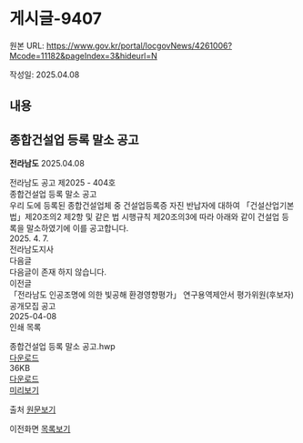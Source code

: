 # 게시글-9407

원본 URL: https://www.gov.kr/portal/locgovNews/4261006?Mcode=11182&pageIndex=3&hideurl=N

작성일: 2025.04.08

## 내용

## 종합건설업 등록 말소 공고

**전라남도** 2025.04.08

전라남도 공고 제2025 - 404호  
종합건설업 등록 말소 공고  
우리 도에 등록된 종합건설업체 중 건설업등록증 자진 반납자에 대하여 「건설산업기본법」제20조의2 제2항 및 같은 법 시행규칙 제20조의3에 따라 아래와 같이 건설업 등록을 말소하였기에 이를 공고합니다.  
2025\. 4. 7.  
전라남도지사  
다음글  
다음글이 존재 하지 않습니다.  
이전글  
「전라남도 인공조명에 의한 빛공해 환경영향평가」 연구용역제안서 평가위원(후보자) 공개모집 공고  
2025-04-08  
인쇄 목록  
  
  
종합건설업 등록 말소 공고.hwp  
[다운로드](https://www.jeonnam.go.kr/boardDown.do?boardId=J0203&seq=22713&fileLinkTp=F&fileLinkSeq=1 "종합건설업 등록 말소 공고.hwp 다운로드")  
36KB  
[다운로드](javascript:; "종합건설업 등록 말소 공고.hwp 다운로드")  
[미리보기](https://news.jeonnam.go.kr/viewer/viewer.php?url=http%3A%2F%2Fwww.jeonnam.go.kr%2FboardDown.do%3FboardId%3DJ0203%26seq%3D22713%26fileLinkTp%3DF%26fileLinkSeq%3D1&dcKey=85be101715c1b5ac7746b42240a9c52d&force=Y "종합건설업 등록 말소 공고.hwp 미리보기")

출처 [원문보기](https://www.jeonnam.go.kr/J0203/boardView.do?seq=22713&infoReturn=&menuId=jeonnam0203000000&displayHeader=&searchType=&searchText=&searchStDate=&searchEnDate=&pageIndex=1&boardId=J0203&displayHeader= "새창열림")

이전화면 [목록보기](javascript:fn_ntadmList\(\))
